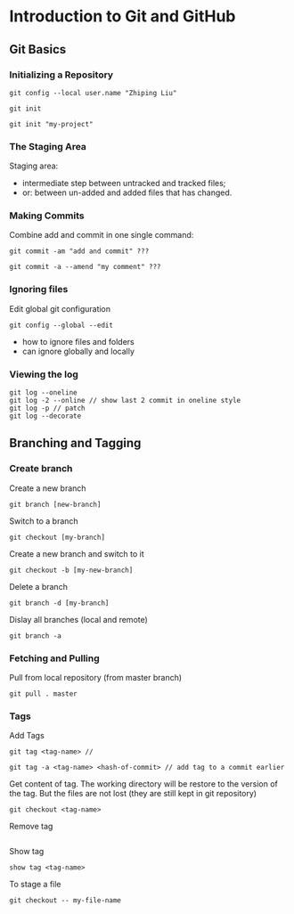 # Introduction to Git and GitHub

## Git Basics

### Initializing a Repository

```
git config --local user.name "Zhiping Liu"

git init

git init "my-project"

```
### The Staging Area

Staging area:
- intermediate step between untracked and tracked files;
- or: between un-added and added files that has changed.

### Making Commits

Combine add and commit in one single command:
```
git commit -am "add and commit" ???

git commit -a --amend "my comment" ???
```
### Ignoring files
Edit global git configuration
```
git config --global --edit
```
- how to ignore files and folders
- can ignore globally and locally

### Viewing the log
```
git log --oneline
git log -2 --online // show last 2 commit in oneline style
git log -p // patch
git log --decorate

```

## Branching and Tagging

### Create branch

Create a new branch

```
git branch [new-branch]

```

Switch to a branch

```
git checkout [my-branch]

```

Create a new branch and switch to it

```
git checkout -b [my-new-branch]

```

Delete a branch

```
git branch -d [my-branch]

```

Dislay all branches (local and remote)

```
git branch -a

```

### Fetching and Pulling

Pull from local repository (from master branch)

```
git pull . master
```

### Tags

Add Tags

```
git tag <tag-name> //

git tag -a <tag-name> <hash-of-commit> // add tag to a commit earlier
```

Get content of tag.
The working directory will be restore to the version of the tag. But the files are not lost (they are still kept in git repository)

```
git checkout <tag-name>
```

Remove tag
```
```

Show tag
```
show tag <tag-name>
```


To stage a file
```
git checkout -- my-file-name
```
